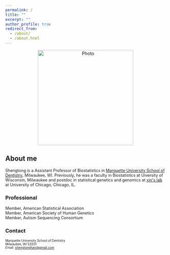 ```yaml
---
permalink: /
title: ""
excerpt: ""
author_profile: true
redirect_from: 
  - /about/
  - /about.html
---
```


<p align="center">
  <img src="https://han16.github.io/shengtonghan.github.io/images/MU-dental.png?raw=true" alt="Photo" style="width: 300px;"/> 
</p>


##  About me 

<span style="font-size:0.9em;">  Shengtong is a Assistant Professor of Biostatistics in [Marquette University School of Dentistry](https://www.marquette.edu/dentistry/), Milwaukee, WI. Previously, he was a faculty in Biostatistics at Uiversity of Wisconsin, Milwaukee and postdoc in statistical genetics and genomics at  [xin's lab](http://xinhelab.org) at University of Chicago, Chicago, IL. </span>



### Professional 

<span style="font-size:0.9em;">
Member, American Statistical Association<br>
Member, American Society of Human Genetics<br>
Member, Autism Sequencing Consortium</span>


### Contact

<span style="font-size:0.7em;"> Marquette University School of Dentistry<br> 
Milwaukee, WI  53201<br>
Email: shengtonghan@gmail.com</span>

